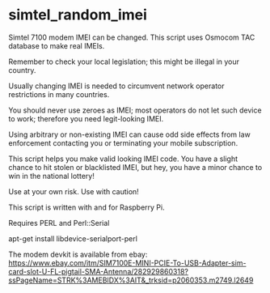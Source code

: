 # simtel_random_imei
Simtel 7100 modem IMEI can be changed. This script uses Osmocom TAC database to make real IMEIs.

Remember to check your local legislation; this might be illegal in your country. 

Usually changing IMEI is needed to circumvent network operator restrictions in many countries.

You should never use zeroes as IMEI; most operators do not let such device to work; therefore you need legit-looking IMEI.

Using arbitrary or non-existing IMEI can cause odd side effects from law enforcement contacting you or terminating your mobile subscription.

This script helps you make valid looking IMEI code. You have a slight chance to hit stolen or blacklisted IMEI, but hey, you have a minor chance to win in the national lottery!

Use at your own risk.
Use with caution!

This script is written with and for Raspberry Pi.

Requires PERL and Perl::Serial

apt-get install libdevice-serialport-perl


The modem devkit is available from ebay:
https://www.ebay.com/itm/SIM7100E-MINI-PCIE-To-USB-Adapter-sim-card-slot-U-FL-pigtail-SMA-Antenna/282929860318?ssPageName=STRK%3AMEBIDX%3AIT&_trksid=p2060353.m2749.l2649
